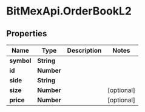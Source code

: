 # BitMexApi.OrderBookL2

## Properties
Name | Type | Description | Notes
------------ | ------------- | ------------- | -------------
**symbol** | **String** |  | 
**id** | **Number** |  | 
**side** | **String** |  | 
**size** | **Number** |  | [optional] 
**price** | **Number** |  | [optional] 


